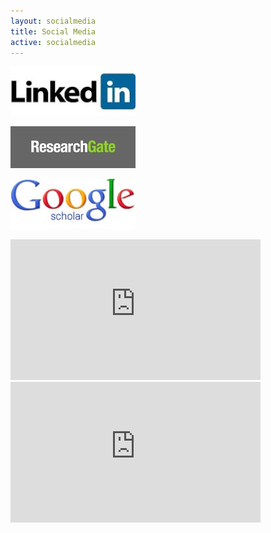 ```yaml
---
layout: socialmedia
title: Social Media
active: socialmedia
---
```


<div class="splitright">
<a href="https://www.linkedin.com/in/przemek-dera-5a243958" target="_blank"><img src="images/LinkedIn.jpg" width="200"></a>

<a href="https://www.researchgate.net/profile/Przemyslaw_Dera?ev=prf_highl" target="_blank"><img src="images/ResearchGate.jpg" width="200"></a>

<a href="http://scholar.google.com/citations?hl=en&user=ahzkJqcAAAAJ" target="_blank"><img src="images/GoogleScholar.jpg" width="200"></a>
</div>

<iframe width="400" height="225" src="https://www.youtube.com/embed/GtXwPu-r3DE" frameborder="0" allowfullscreen></iframe>

<iframe width="400" height="225" src="https://www.youtube.com/embed/tM0sErJ6rKg" float="center" frameborder="0" allowfullscreen></iframe>
